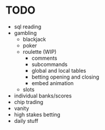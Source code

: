 # TODO

- sql reading
- gambling
  - blackjack
  - poker
  - roulette (WIP)
    - comments
    - subcommands
    - global and local tables
    - betting opening and closing
    - embed animation
  - slots
- individual banks/scores
- chip trading
- vanity
- high stakes betting
- daily stuff
